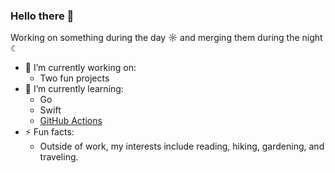 ### Hello there 👋

Working on something during the day ☼ and merging them during the night ☾
- 🔭 I’m currently working on:
  - Two fun projects  
- 🌱 I’m currently learning:
  - Go 
  - Swift 
  - [GitHub Actions](https://github.com/features/actions)
- ⚡ Fun facts:
  -  Outside of work, my interests include reading, hiking, gardening, and traveling.
